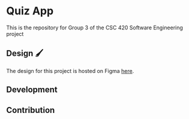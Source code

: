 # Quiz App

This is the repository for Group 3 of the CSC 420 Software Engineering project  

## Design 🖌
The design for this project is hosted on Figma [here](https://www.figma.com/file/AUoDWCLv80ZajCBgePszki/CSC-420---Project?type=design&node-id=0%3A1&mode=design&t=dHfWTuMj0kdoQkOx-1).

## Development

## Contribution
